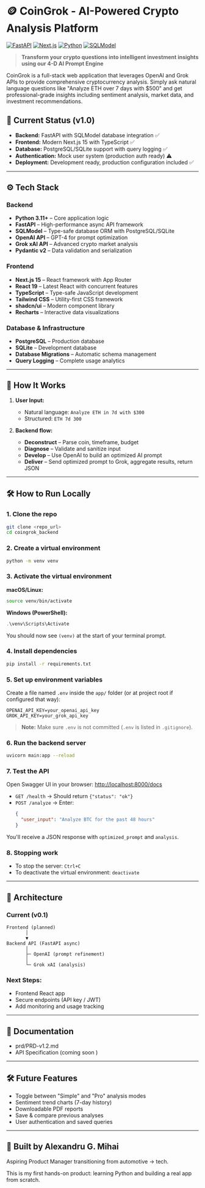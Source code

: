 # 🪙 CoinGrok - AI-Powered Crypto Analysis Platform

[![FastAPI](https://img.shields.io/badge/FastAPI-0.104+-00a5ff.svg)](https://fastapi.tiangolo.com)
[![Next.js](https://img.shields.io/badge/Next.js-15.2+-black.svg)](https://nextjs.org)
[![Python](https://img.shields.io/badge/Python-3.11+-blue.svg)](https://python.org)
[![SQLModel](https://img.shields.io/badge/SQLModel-latest-green.svg)](https://sqlmodel.tiangolo.com)

> **Transform your crypto questions into intelligent investment insights using our 4-D AI Prompt Engine**

CoinGrok is a full-stack web application that leverages OpenAI and Grok APIs to provide comprehensive cryptocurrency analysis. Simply ask natural language questions like "Analyze ETH over 7 days with $500" and get professional-grade insights including sentiment analysis, market data, and investment recommendations.

## 🚀 Current Status (v1.0)

- **Backend:** FastAPI with SQLModel database integration ✅
- **Frontend:** Modern Next.js 15 with TypeScript ✅
- **Database:** PostgreSQL/SQLite support with query logging ✅
- **Authentication:** Mock user system (production auth ready) ⚠️
- **Deployment:** Development ready, production configuration included ✅

---

## ⚙️ Tech Stack

### Backend
- **Python 3.11+** – Core application logic
- **FastAPI** – High-performance async API framework
- **SQLModel** – Type-safe database ORM with PostgreSQL/SQLite
- **OpenAI API** – GPT-4 for prompt optimization
- **Grok xAI API** – Advanced crypto market analysis
- **Pydantic v2** – Data validation and serialization

### Frontend  
- **Next.js 15** – React framework with App Router
- **React 19** – Latest React with concurrent features
- **TypeScript** – Type-safe JavaScript development
- **Tailwind CSS** – Utility-first CSS framework
- **shadcn/ui** – Modern component library
- **Recharts** – Interactive data visualizations

### Database & Infrastructure
- **PostgreSQL** – Production database
- **SQLite** – Development database
- **Database Migrations** – Automatic schema management
- **Query Logging** – Complete usage analytics

---

## 🔄 How It Works

1. **User Input:**
   - Natural language: `Analyze ETH in 7d with $300`
   - Structured: `ETH 7d 300`

2. **Backend flow:**
   - **Deconstruct** – Parse coin, timeframe, budget
   - **Diagnose** – Validate and sanitize input
   - **Develop** – Use OpenAI to build an optimized AI prompt
   - **Deliver** – Send optimized prompt to Grok, aggregate results, return JSON

---

## 🛠️ How to Run Locally

### 1. Clone the repo
```bash
git clone <repo_url>
cd coingrok_backend
```

### 2. Create a virtual environment
```bash
python -m venv venv
```

### 3. Activate the virtual environment

**macOS/Linux:**
```bash
source venv/bin/activate
```

**Windows (PowerShell):**
```powershell
.\venv\Scripts\Activate
```

You should now see `(venv)` at the start of your terminal prompt.

### 4. Install dependencies
```bash
pip install -r requirements.txt
```

### 5. Set up environment variables

Create a file named `.env` inside the `app/` folder (or at project root if configured that way):

```env
OPENAI_API_KEY=your_openai_api_key
GROK_API_KEY=your_grok_api_key
```

> **Note:** Make sure `.env` is not committed (`.env` is listed in `.gitignore`).

### 6. Run the backend server
```bash
uvicorn main:app --reload
```

### 7. Test the API

Open Swagger UI in your browser: [http://localhost:8000/docs](http://localhost:8000/docs)

- `GET /health` → Should return `{"status": "ok"}`
- `POST /analyze` → Enter:
  ```json
  {
    "user_input": "Analyze BTC for the past 48 hours"
  }
  ```

You'll receive a JSON response with `optimized_prompt` and `analysis`.

### 8. Stopping work

- To stop the server: `Ctrl+C`
- To deactivate the virtual environment: `deactivate`

---

## 📂 Architecture

### Current (v0.1)
```
Frontend (planned)
       │
       ▼
Backend API (FastAPI async)
       │
       ├─ OpenAI (prompt refinement)
       │
       └─ Grok xAI (analysis)
```

### Next Steps:
- Frontend React app
- Secure endpoints (API key / JWT)
- Add monitoring and usage tracking

---

## 📄 Documentation

- prd/PRD-v1.2.md
- API Specification (coming soon )

---

## 🛠️ Future Features

- Toggle between "Simple" and "Pro" analysis modes
- Sentiment trend charts (7-day history)
- Downloadable PDF reports
- Save & compare previous analyses
- User authentication and saved queries

---

## 👤 Built by Alexandru G. Mihai

Aspiring Product Manager transitioning from automotive → tech.

This is my first hands-on product: learning Python and building a real app from scratch.
